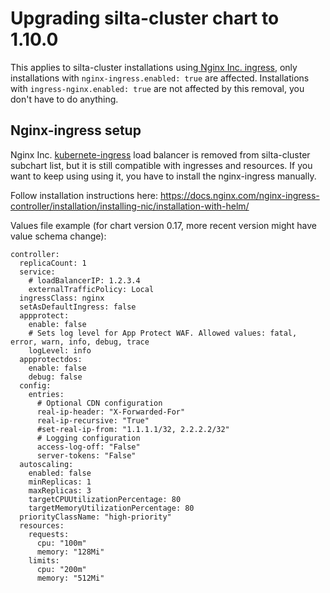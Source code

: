 # Upgrading silta-cluster chart to 1.10.0

This applies to silta-cluster installations using[ Nginx Inc. ingress](https://github.com/nginxinc/kubernetes-ingress/), only installations with `nginx-ingress.enabled: true` are affected. Installations with `ingress-nginx.enabled: true` are not affected by this removal, you don't have to do anything.

## Nginx-ingress setup

Nginx Inc. [kubernete-ingress](https://github.com/nginxinc/kubernetes-ingress/) load balancer is removed from silta-cluster subchart list, but it is still compatible with ingresses and resources. If you want to keep using using it, you have to install the nginx-ingress manually.

Follow installation instructions here: https://docs.nginx.com/nginx-ingress-controller/installation/installing-nic/installation-with-helm/

Values file example (for chart version 0.17, more recent version might have value schema change):
```
controller:
  replicaCount: 1
  service:
    # loadBalancerIP: 1.2.3.4
    externalTrafficPolicy: Local
  ingressClass: nginx
  setAsDefaultIngress: false
  appprotect:
    enable: false
    # Sets log level for App Protect WAF. Allowed values: fatal, error, warn, info, debug, trace
    logLevel: info
  appprotectdos:
    enable: false
    debug: false
  config:
    entries:
      # Optional CDN configuration
      real-ip-header: "X-Forwarded-For"
      real-ip-recursive: "True"
      #set-real-ip-from: "1.1.1.1/32, 2.2.2.2/32"
      # Logging configuration
      access-log-off: "False"
      server-tokens: "False"
  autoscaling:
    enabled: false
    minReplicas: 1
    maxReplicas: 3
    targetCPUUtilizationPercentage: 80
    targetMemoryUtilizationPercentage: 80
  priorityClassName: "high-priority"
  resources:
    requests:
      cpu: "100m"
      memory: "128Mi"
    limits:
      cpu: "200m"
      memory: "512Mi"
```